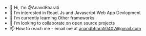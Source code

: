 - 👋 Hi, I’m @AnandBharati
- 👀 I’m interested in React Js and Javascript Web App Devlopment
- 🌱 I’m currently learning Other frameworks
- 💞️ I’m looking to collaborate on open source projects
- 📫 How to reach me - email me at anandbharati0402@gmail.com

<!---
AnandBharati/AnandBharati is a ✨ special ✨ repository because its `README.md` (this file) appears on your GitHub profile.
You can click the Preview link to take a look at your changes.
--->
